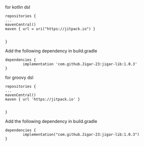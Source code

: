 for kotlin dsl

    repositories {
    ...
    mavenCentral()
    maven { url = uri("https://jitpack.io") }

    
    }

Add the following dependency in build.gradle

    dependencies {
	        implementation 'com.github.Jigar-23:jigar-lib:1.0.3'
	}


for groovy dsl 
    
    repositories {
    ...
    mavenCentral()
    maven { url 'https://jitpack.io' }

    
    }

    
Add the following dependency in build.gradle

    dependencies {
	        implementation("com.github.Jigar-23:jigar-lib:1.0.3")
	}






